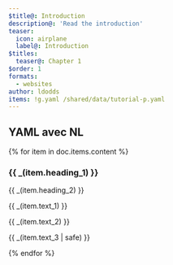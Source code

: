 ```yaml
---
$title@: Introduction
description@: 'Read the introduction'
teaser:
  icon: airplane
  label@: Introduction
$titles:
  teaser@: Chapter 1
$order: 1
formats:
  - websites
author: ldodds
items: !g.yaml /shared/data/tutorial-p.yaml
---
```


## YAML avec NL

{% for item in doc.items.content %}
<h3 class=""> {{ _(item.heading_1) }} </h3>
 <p class=""> {{ _(item.heading_2) }} </p>
 <p class=""> {{ _(item.text_1) }} </p>
 <p class=""> {{ _(item.text_2) }} </p>
 <p class=""> {{ _(item.text_3 | safe) }} </p>
{% endfor %}
